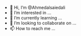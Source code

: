 - 👋 Hi, I’m @Ahmedalsaiedali
- 👀 I’m interested in ...
- 🌱 I’m currently learning ...
- 💞️ I’m looking to collaborate on ...
- 📫 How to reach me ...

<!---
Ahmedalsaiedali/Ahmedalsaiedali is a ✨ special ✨ repository because its `README.md` (this file) appears on your GitHub profile.
You can click the Preview link to take a look at your changes.
--->
